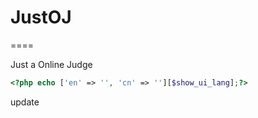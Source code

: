 # JustOJ

====

Just a Online Judge


```php
<?php echo ['en' => '', 'cn' => ''][$show_ui_lang];?>
```

update